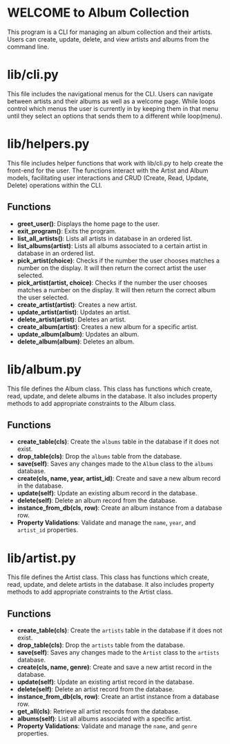 # WELCOME to Album Collection
This program is a CLI for managing an album collection and their artists. Users can create, update, delete, and view artists and albums from the command line.



# lib/cli.py
This file includes the navigational menus for the CLI. Users can navigate between artists and their albums as well as a welcome page. While loops control which menus the user is currently in by keeping them in that menu until they select an options that sends them to a different while loop(menu).



# lib/helpers.py
This file includes helper functions that work with lib/cli.py to help create the front-end for the user. The functions interact with the Artist and Album models, facilitating user interactions and CRUD (Create, Read, Update, Delete) operations within the CLI.

## Functions
- **greet_user()**: Displays the home page to the user.
- **exit_program()**: Exits the program.
- **list_all_artists()**: Lists all artists in database in an ordered list.
- **list_albums(artist)**: Lists all albums associated to a certain artist in database in an ordered list.
- **pick_artist(choice)**: Checks if the number the user chooses matches a number on the display. It will then return the correct artist the user selected.
- **pick_artist(artist, choice)**: Checks if the number the user chooses matches a number on the display. It will then return the correct album the user selected.
- **create_artist(artist)**: Creates a new artist.
- **update_artist(artist)**: Updates an artist.
- **delete_artist(artist)**: Deletes an artist.
- **create_album(artist)**: Creates a new album for a specific artist.
- **update_album(album)**: Updates an album.
- **delete_album(album)**: Deletes an album.



# lib/album.py
This file defines the Album class. This class has functions which create, read, update, and delete albums in the database. It also includes property methods to add appropriate constraints to the Album class.

## Functions
- **create_table(cls)**: Create the `albums` table in the database if it does not exist.
- **drop_table(cls)**: Drop the `albums` table from the database.
- **save(self)**: Saves any changes made to the `Album` class to the `albums` database.
- **create(cls, name, year, artist_id)**: Create and save a new album record in the database.
- **update(self)**: Update an existing album record in the database.
- **delete(self)**: Delete an album record from the database.
- **instance_from_db(cls, row)**: Create an album instance from a database row.
- **Property Validations**: Validate and manage the `name`, `year`, and `artist_id` properties.


# lib/artist.py
This file defines the Artist class. This class has functions which create, read, update, and delete artists in the database. It also includes property methods to add appropriate constraints to the Artist class.

## Functions
- **create_table(cls)**: Create the `artists` table in the database if it does not exist.
- **drop_table(cls)**: Drop the `artists` table from the database.
- **save(self)**: Saves any changes made to the `Artist` class to the `artists` database.
- **create(cls, name, genre)**: Create and save a new artist record in the database.
- **update(self)**: Update an existing artist record in the database.
- **delete(self)**: Delete an artist record from the database.
- **instance_from_db(cls, row)**: Create an artist instance from a database row.
- **get_all(cls)**: Retrieve all artist records from the database.
- **albums(self)**: List all albums associated with a specific artist.
- **Property Validations**: Validate and manage the `name`, and `genre` properties.